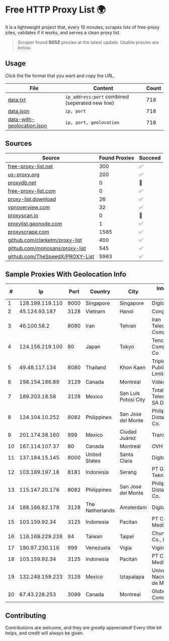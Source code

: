 
# Free HTTP Proxy List 🌍

It is a lightweight project that, every 10 minutes, scrapes lots of free-proxy sites, validates if it works, and serves a clean proxy list.


> Scraper found **9052** proxies at the latest update. Usable proxies are below.

## Usage

Click the file format that you want and copy the URL.


|File|Content|Count|
|----|-------|-----|
|[data.txt](https://raw.githubusercontent.com/themiralay/Proxy-List-World/master/data.txt)|`ip_address:port` combined (seperated new line)|718|
|[data.json](https://raw.githubusercontent.com/themiralay/Proxy-List-World/master/data.json)|`ip, port`|718|
|[data-with-geolocation.json](https://raw.githubusercontent.com/themiralay/Proxy-List-World/master/data-with-geolocation.json)|`ip, port, geolocation`|718|

## Sources

|Source|Found Proxies|Succeed|
|------|-------------|-------|
|[free-proxy-list.net](https://free-proxy-list.net)|300|✅|
|[us-proxy.org](https://www.us-proxy.org)|200|✅|
|[proxydb.net](http://proxydb.net)|0|🚫|
|[free-proxy-list.com](https://free-proxy-list.com/?page=&port=&type%5B%5D=http&type%5B%5D=https&up_time=0&search=Search)|0|✅|
|[proxy-list.download](https://www.proxy-list.download/HTTP)|26|✅|
|[vpnoverview.com](https://vpnoverview.com/privacy/anonymous-browsing/free-proxy-servers)|32|✅|
|[proxyscan.io](https://www.proxyscan.io)|0|🚫|
|[proxylist.geonode.com](https://proxylist.geonode.com/api/proxy-list?limit=300&page=1&sort_by=lastChecked&sort_type=desc&protocols=http,https)|1|✅|
|[proxyscrape.com](https://api.proxyscrape.com/v2/?request=displayproxies&protocol=http&timeout=10000&country=all&ssl=all&anonymity=all)|1585|✅|
|[github.com/clarketm/proxy-list](https://raw.githubusercontent.com/clarketm/proxy-list/master/proxy-list-raw.txt)|400|✅|
|[github.com/monosans/proxy-list](https://raw.githubusercontent.com/monosans/proxy-list/main/proxies/http.txt)|545|✅|
|[github.com/TheSpeedX/PROXY-List](https://raw.githubusercontent.com/TheSpeedX/PROXY-List/master/http.txt)|5963|✅|


## Sample Proxies With Geolocation Info

|#|Ip|Port|Country|City|Internet Service Provider|
|-|--|----|-------|----|-------------------------|
|1|128.199.119.110|8000|Singapore|Singapore|DigitalOcean, LLC|
|2|45.124.93.187|3128|Vietnam|Hanoi|Cong ty CP VCCorp|
|3|46.100.58.2|8080|Iran|Tehran|Iran Telecommunication Company PJS|
|4|124.156.219.100|80|Japan|Tokyo|Tencent Cloud Computing (Beijing) Co|
|5|49.48.117.134|8080|Thailand|Khon Kaen|Triple T Broadband Public Company Limited|
|6|198.154.186.89|3129|Canada|Montreal|Videotron Ltee|
|7|189.203.18.58|3128|Mexico|San Luis Potosí City|Total Play Telecomunicaciones SA De CV|
|8|124.104.10.252|8082|Philippines|San Jose del Monte|Philippine Long Distance Telephone Co.|
|9|201.174.38.160|999|Mexico|Ciudad Juárez|Transtelco Inc|
|10|167.114.107.37|80|Canada|Montreal|OVH SAS|
|11|137.184.15.145|8000|United States|Santa Clara|DigitalOcean, LLC|
|12|103.189.197.18|8181|Indonesia|Serang|PT Graha Sumber Teknologi|
|13|115.147.20.176|8082|Philippines|San Jose del Monte|Philippine Long Distance Telephone Co.|
|14|188.166.82.178|3128|The Netherlands|Amsterdam|DigitalOcean, LLC|
|15|103.159.92.34|3125|Indonesia|Pacitan|PT Chandela Lintas Media|
|16|118.169.229.228|84|Taiwan|Taipei|Chunghwa Telecom Co., Ltd.|
|17|190.97.230.116|999|Venezuela|Vigia|Viginet C.A|
|18|103.159.92.34|3125|Indonesia|Pacitan|PT Chandela Lintas Media|
|19|132.248.159.223|3128|Mexico|Iztapalapa|Universidad Nacional Autonoma de Mexico|
|20|67.43.228.253|3099|Canada|Montreal|GloboTech Communications|



## Contributing

Contributions are welcome, and they are greatly appreciated! Every
little bit helps, and credit will always be given.

